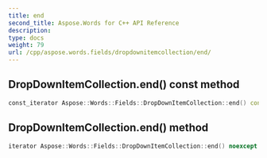 ```yaml
---
title: end
second_title: Aspose.Words for C++ API Reference
description: 
type: docs
weight: 79
url: /cpp/aspose.words.fields/dropdownitemcollection/end/
---
```

## DropDownItemCollection.end() const method




```cpp
const_iterator Aspose::Words::Fields::DropDownItemCollection::end() const noexcept
```

## DropDownItemCollection.end() method




```cpp
iterator Aspose::Words::Fields::DropDownItemCollection::end() noexcept
```


